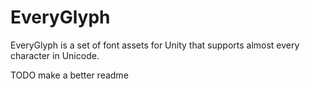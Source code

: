 # EveryGlyph

EveryGlyph is a set of font assets for Unity that supports almost every character in Unicode.



TODO make a better readme